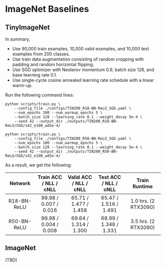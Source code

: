 # ImageNet Baselines

## TinyImageNet

In summary,
* Use 90,000 train examples, 10,000 valid examples, and 10,000 test examples from 200 classes.
* Use train data augmentation consisting of random cropping with padding and random horizontal flipping.
* Use SGD optimizer with Nesterov momentum 0.9, batch size 128, and base learning rate 0.1.
* Use single-cycle cosine annealed learning rate schedule with a linear warm-up.

Run the following command lines:

```
python scripts/train.py \
    --config_file ./configs/TIN200_R18-BN-ReLU_SGD.yaml \
    --num_epochs 100 --num_warmup_epochs 5 \
    --batch_size 128 --learning_rate 0.1 --weight_decay 5e-4 \
    --seed 42 --output_dir ./outputs/TIN200_R18-BN-ReLU/SGD/s42_e100_wd5e-4/
```

```
python scripts/train.py \
    --config_file ./configs/TIN200_R50-BN-ReLU_SGD.yaml \
    --num_epochs 100 --num_warmup_epochs 5 \
    --batch_size 128 --learning_rate 0.1 --weight_decay 5e-4 \
    --seed 42 --output_dir ./outputs/TIN200_R50-BN-ReLU/SGD/s42_e100_wd5e-4/
```

As a result, we get the following:

| Network      | Train ACC / NLL / cNLL | Valid ACC / NLL / cNLL | Test ACC / NLL / cNLL  | Train Runtime        |
| :-:          | :-:                    | :-:                    | :-:                    | :-:                  |
| R18-BN-ReLU  | 99.98 / 0.007 / 0.016  | 65.71 / 1.477 / 1.458  | 65.47 / 1.516 / 1.491  | 1.0 hrs. (2 RTX3090) |
| R50-BN-ReLU  | 99.98 / 0.004 / 0.008  | 69.64 / 1.314 / 1.300  | 68.99 / 1.348 / 1.331  | 3.5 hrs. (2 RTX3090) |

## ImageNet

(TBD)
